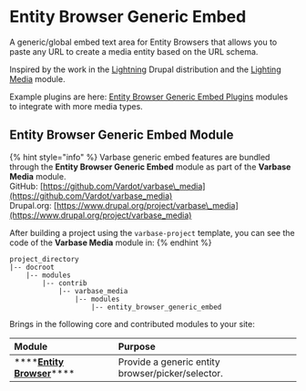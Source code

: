 # Entity Browser Generic Embed

A generic/global embed text area for Entity Browsers that allows you to paste any URL to create a media entity based on the URL schema.

Inspired by the work in the [Lightning](https://www.drupal.org/project/lightning) Drupal distribution and the [Lighting Media](https://www.drupal.org/project/lightning_media) module.

Example plugins are here: [Entity Browser Generic Embed Plugins](https://github.com/Vardot/entity_browser_generic_embed_plugins) modules to integrate with more media types.

## Entity Browser Generic Embed Module

{% hint style="info" %}
Varbase generic embed features are bundled through the **Entity Browser Generic Embed** module as part of the **Varbase Media** module.  
GitHub: [https://github.com/Vardot/varbase\_media](https://github.com/Vardot/varbase_media)  
Drupal.org: [https://www.drupal.org/project/varbase\_media](https://www.drupal.org/project/varbase_media)

After building a project using the `varbase-project` template, you can see the code of the **Varbase Media** module in:
{% endhint %}

```text
project_directory
|-- docroot
    |-- modules
        |-- contrib
            |-- varbase_media
                |-- modules
                    |-- entity_browser_generic_embed
```

Brings in the following core and contributed modules to your site:

| Module | Purpose |
| :--- | :--- |
| \*\*\*\*[**Entity Browser**](https://www.drupal.org/project/entity_browser)\*\*\*\* | Provide a generic entity browser/picker/selector. |



